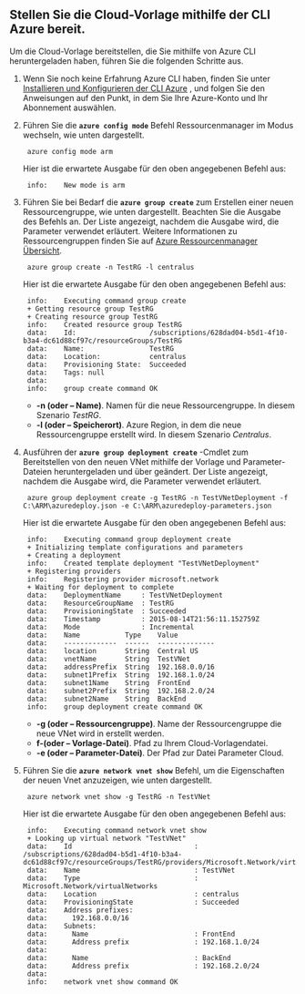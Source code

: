 ## <a name="deploy-the-arm-template-by-using-the-azure-cli"></a>Stellen Sie die Cloud-Vorlage mithilfe der CLI Azure bereit.

Um die Cloud-Vorlage bereitstellen, die Sie mithilfe von Azure CLI heruntergeladen haben, führen Sie die folgenden Schritte aus.

1. Wenn Sie noch keine Erfahrung Azure CLI haben, finden Sie unter [Installieren und Konfigurieren der CLI Azure](../articles/xplat-cli-install.md) , und folgen Sie den Anweisungen auf den Punkt, in dem Sie Ihre Azure-Konto und Ihr Abonnement auswählen.
2. Führen Sie die **`azure config mode`** Befehl Ressourcenmanager im Modus wechseln, wie unten dargestellt.

        azure config mode arm

    Hier ist die erwartete Ausgabe für den oben angegebenen Befehl aus:

        info:    New mode is arm

3. Führen Sie bei Bedarf die **`azure group create`** zum Erstellen einer neuen Ressourcengruppe, wie unten dargestellt. Beachten Sie die Ausgabe des Befehls an. Der Liste angezeigt, nachdem die Ausgabe wird, die Parameter verwendet erläutert. Weitere Informationen zu Ressourcengruppen finden Sie auf [Azure Ressourcenmanager Übersicht](../articles/resource-group-overview.md).

        azure group create -n TestRG -l centralus

    Hier ist die erwartete Ausgabe für den oben angegebenen Befehl aus:

        info:    Executing command group create
        + Getting resource group TestRG
        + Creating resource group TestRG
        info:    Created resource group TestRG
        data:    Id:                  /subscriptions/628dad04-b5d1-4f10-b3a4-dc61d88cf97c/resourceGroups/TestRG
        data:    Name:                TestRG
        data:    Location:            centralus
        data:    Provisioning State:  Succeeded
        data:    Tags: null
        data:
        info:    group create command OK

    - **-n (oder – Name)**. Namen für die neue Ressourcengruppe. In diesem Szenario *TestRG*.
    - **-l (oder – Speicherort)**. Azure Region, in dem die neue Ressourcengruppe erstellt wird. In diesem Szenario *Centralus*.

4. Ausführen der **`azure group deployment create`** -Cmdlet zum Bereitstellen von den neuen VNet mithilfe der Vorlage und Parameter-Dateien heruntergeladen und über geändert. Der Liste angezeigt, nachdem die Ausgabe wird, die Parameter verwendet erläutert.

        azure group deployment create -g TestRG -n TestVNetDeployment -f C:\ARM\azuredeploy.json -e C:\ARM\azuredeploy-parameters.json

    Hier ist die erwartete Ausgabe für den oben angegebenen Befehl aus:

        info:    Executing command group deployment create
        + Initializing template configurations and parameters
        + Creating a deployment
        info:    Created template deployment "TestVNetDeployment"
        + Registering providers
        info:    Registering provider microsoft.network
        + Waiting for deployment to complete
        data:    DeploymentName     : TestVNetDeployment
        data:    ResourceGroupName  : TestRG
        data:    ProvisioningState  : Succeeded
        data:    Timestamp          : 2015-08-14T21:56:11.152759Z
        data:    Mode               : Incremental
        data:    Name           Type    Value
        data:    -------------  ------  --------------
        data:    location       String  Central US
        data:    vnetName       String  TestVNet
        data:    addressPrefix  String  192.168.0.0/16
        data:    subnet1Prefix  String  192.168.1.0/24
        data:    subnet1Name    String  FrontEnd
        data:    subnet2Prefix  String  192.168.2.0/24
        data:    subnet2Name    String  BackEnd
        info:    group deployment create command OK

    - **-g (oder – Ressourcengruppe)**. Name der Ressourcengruppe die neue VNet wird in erstellt werden.
    - **f-(oder – Vorlage-Datei)**. Pfad zu Ihrem Cloud-Vorlagendatei.
    - **-e (oder – Parameter-Datei)**. Der Pfad zur Datei Parameter Cloud.

5. Führen Sie die **`azure network vnet show`** Befehl, um die Eigenschaften der neuen Vnet anzuzeigen, wie unten dargestellt.

        azure network vnet show -g TestRG -n TestVNet

    Hier ist die erwartete Ausgabe für den oben angegebenen Befehl aus:

        info:    Executing command network vnet show
        + Looking up virtual network "TestVNet"
        data:    Id                              : /subscriptions/628dad04-b5d1-4f10-b3a4-dc61d88cf97c/resourceGroups/TestRG/providers/Microsoft.Network/virtualNetworks/TestVNet
        data:    Name                            : TestVNet
        data:    Type                            : Microsoft.Network/virtualNetworks
        data:    Location                        : centralus
        data:    ProvisioningState               : Succeeded
        data:    Address prefixes:
        data:      192.168.0.0/16
        data:    Subnets:
        data:      Name                          : FrontEnd
        data:      Address prefix                : 192.168.1.0/24
        data:
        data:      Name                          : BackEnd
        data:      Address prefix                : 192.168.2.0/24
        data:
        info:    network vnet show command OK
